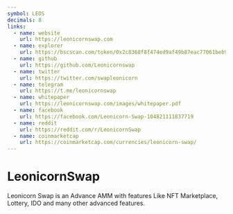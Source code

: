 ```yaml
---
symbol: LEOS
decimals: 8
links:
  - name: website
    url: https://leonicornswap.com
  - name: explorer
    url: https://bscscan.com/token/0x2c8368f8f474ed9af49b87eac77061beb986c2f1
  - name: github
    url: https://github.com/Leonicornswap
  - name: twitter
    url: https://twitter.com/swapleonicorn
  - name: telegram
    url: https://t.me/leonicornswap
  - name: whitepaper
    url: https://leonicornswap.com/images/whitepaper.pdf
  - name: facebook
    url: https://facebook.com/Leonicorn-Swap-104821111837719
  - name: reddit
    url: https://reddit.com/r/LeonicornSwap
  - name: coinmarketcap
    url: https://coinmarketcap.com/currencies/leonicorn-swap/
---
```


# LeonicornSwap

Leonicorn Swap is an Advance AMM with features Like NFT Marketplace, Lottery, IDO and many other advanced features.
